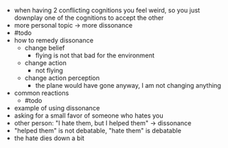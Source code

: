 - when having 2 conflicting cognitions you feel weird, so you just downplay one of the cognitions to accept the other
- more personal topic -> more dissonance
- #todo 
- how to remedy dissonance
	- change belief
		- flying is not that bad for the environment
	- change action
		- not flying
	- change action perception
		- the plane would have gone anyway, I am not changing anything
- common reactions
	- #todo
- example of using dissonance
- asking for a small favor of someone who hates you
- other person: "I hate them, but I helped them" -> dissonance
- "helped them" is not debatable, "hate them" is debatable
- the hate dies down a bit